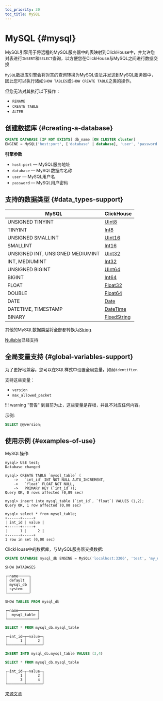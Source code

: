 ```yaml
---
toc_priority: 30
toc_title: MySQL
---
```


# MySQL {#mysql}

MySQL引擎用于将远程的MySQL服务器中的表映射到ClickHouse中，并允许您对表进行`INSERT`和`SELECT`查询，以方便您在ClickHouse与MySQL之间进行数据交换

`MySQL`数据库引擎会将对其的查询转换为MySQL语法并发送到MySQL服务器中，因此您可以执行诸如`SHOW TABLES`或`SHOW CREATE TABLE`之类的操作。

但您无法对其执行以下操作：

-   `RENAME`
-   `CREATE TABLE`
-   `ALTER`

## 创建数据库 {#creating-a-database}

``` sql
CREATE DATABASE [IF NOT EXISTS] db_name [ON CLUSTER cluster]
ENGINE = MySQL('host:port', ['database' | database], 'user', 'password')
```

**引擎参数**

-   `host:port` — MySQL服务地址
-   `database` — MySQL数据库名称
-   `user` — MySQL用户名
-   `password` — MySQL用户密码

## 支持的数据类型 {#data_types-support}

| MySQL                            | ClickHouse                                                   |
|----------------------------------|--------------------------------------------------------------|
| UNSIGNED TINYINT                 | [UInt8](../../sql-reference/data-types/int-uint.md)          |
| TINYINT                          | [Int8](../../sql-reference/data-types/int-uint.md)           |
| UNSIGNED SMALLINT                | [UInt16](../../sql-reference/data-types/int-uint.md)         |
| SMALLINT                         | [Int16](../../sql-reference/data-types/int-uint.md)          |
| UNSIGNED INT, UNSIGNED MEDIUMINT | [UInt32](../../sql-reference/data-types/int-uint.md)         |
| INT, MEDIUMINT                   | [Int32](../../sql-reference/data-types/int-uint.md)          |
| UNSIGNED BIGINT                  | [UInt64](../../sql-reference/data-types/int-uint.md)         |
| BIGINT                           | [Int64](../../sql-reference/data-types/int-uint.md)          |
| FLOAT                            | [Float32](../../sql-reference/data-types/float.md)           |
| DOUBLE                           | [Float64](../../sql-reference/data-types/float.md)           |
| DATE                             | [Date](../../sql-reference/data-types/date.md)               |
| DATETIME, TIMESTAMP              | [DateTime](../../sql-reference/data-types/datetime.md)       |
| BINARY                           | [FixedString](../../sql-reference/data-types/fixedstring.md) |

其他的MySQL数据类型将全部都转换为[String](../../sql-reference/data-types/string.md).

[Nullable](../../sql-reference/data-types/nullable.md)已经支持

## 全局变量支持 {#global-variables-support}

为了更好地兼容，您可以在SQL样式中设置全局变量，如`@@identifier`.

支持这些变量：
- `version`
- `max_allowed_packet`

!!! warning "警告"
到目前为止，这些变量是存根，并且不对应任何内容。

示例:

``` sql
SELECT @@version;
```

## 使用示例 {#examples-of-use}

MySQL操作:

``` text
mysql> USE test;
Database changed

mysql> CREATE TABLE `mysql_table` (
    ->   `int_id` INT NOT NULL AUTO_INCREMENT,
    ->   `float` FLOAT NOT NULL,
    ->   PRIMARY KEY (`int_id`));
Query OK, 0 rows affected (0,09 sec)

mysql> insert into mysql_table (`int_id`, `float`) VALUES (1,2);
Query OK, 1 row affected (0,00 sec)

mysql> select * from mysql_table;
+------+-----+
| int_id | value |
+------+-----+
|      1 |     2 |
+------+-----+
1 row in set (0,00 sec)
```

ClickHouse中的数据库，与MySQL服务器交换数据:

``` sql
CREATE DATABASE mysql_db ENGINE = MySQL('localhost:3306', 'test', 'my_user', 'user_password')
```

``` sql
SHOW DATABASES
```

``` text
┌─name─────┐
│ default  │
│ mysql_db │
│ system   │
└──────────┘
```

``` sql
SHOW TABLES FROM mysql_db
```

``` text
┌─name─────────┐
│  mysql_table │
└──────────────┘
```

``` sql
SELECT * FROM mysql_db.mysql_table
```

``` text
┌─int_id─┬─value─┐
│      1 │     2 │
└────────┴───────┘
```

``` sql
INSERT INTO mysql_db.mysql_table VALUES (3,4)
```

``` sql
SELECT * FROM mysql_db.mysql_table
```

``` text
┌─int_id─┬─value─┐
│      1 │     2 │
│      3 │     4 │
└────────┴───────┘
```

[来源文章](https://clickhouse.com/docs/en/database_engines/mysql/) <!--hide-->
